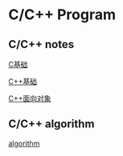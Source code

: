 # C/C++ Program

## C/C++ notes 

[C基础](c/CLearn.md)

[C++基础](c++/CPLearn.md)

[C++面向对象](c++/CPObj.md)

## C/C++ algorithm

[algorithm](algorithm)


